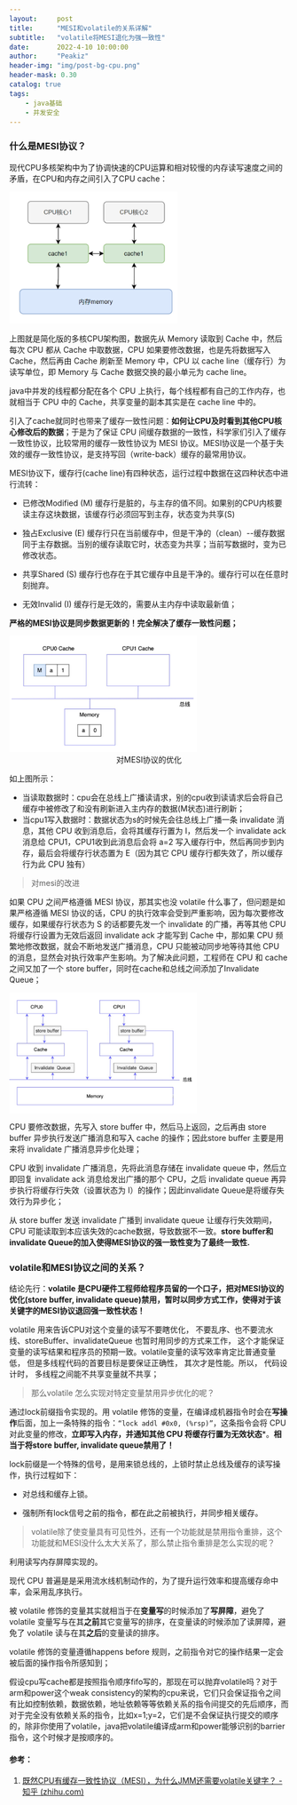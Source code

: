```yaml
---
layout:     post
title:      "MESI和volatile的关系详解"
subtitle:   "volatile将MESI退化为强一致性"
date:       2022-4-10 10:00:00
author:     "Peakiz"
header-img: "img/post-bg-cpu.png"
header-mask: 0.30
catalog: true
tags:
    - java基础
    - 并发安全
---
```


### 什么是MESI协议？
现代CPU多核架构中为了协调快速的CPU运算和相对较慢的内存读写速度之间的矛盾，在CPU和内存之间引入了CPU cache：

<img src="https://raw.githubusercontent.com/peakzz/PicturesBed/master/img/2022/10/24/-234938.png" alt="image-20221024234936866" style="zoom:40%;" />

上图就是简化版的多核CPU架构图，数据先从 Memory 读取到 Cache 中，然后每次 CPU 都从 Cache 中取数据，CPU 如果要修改数据，也是先将数据写入 Cache，然后再由 Cache 刷新至 Memory 中，CPU 以 cache line（缓存行）为读写单位，即 Memory 与 Cache 数据交换的最小单元为 cache line。

java中并发的线程都分配在各个 CPU 上执行，每个线程都有自己的工作内存，也就相当于 CPU 中的 Cache，共享变量的副本其实是在 cache line 中的。

引入了cache就同时也带来了缓存一致性问题：**如何让CPU及时看到其他CPU核心修改后的数据**；于是为了保证 CPU 间缓存数据的一致性，科学家们引入了缓存一致性协议，比较常用的缓存一致性协议为 MESI 协议。MESI协议是一个基于失效的缓存一致性协议，是支持写回（write-back）缓存的最常用协议。

MESI协议下，缓存行(cache line)有四种状态，运行过程中数据在这四种状态中进行流转：
- 已修改Modified (M)
  缓存行是脏的，与主存的值不同。如果别的CPU内核要读主存这块数据，该缓存行必须回写到主存，状态变为共享(S)
  
- 独占Exclusive (E)
  缓存行只在当前缓存中，但是干净的（clean）--缓存数据同于主存数据。当别的缓存读取它时，状态变为共享；当前写数据时，变为已修改状态。
  
- 共享Shared (S)
  缓存行也存在于其它缓存中且是干净的。缓存行可以在任意时刻抛弃。
  
- 无效Invalid (I)
  缓存行是无效的，需要从主内存中读取最新值；

**严格的MESI协议是同步数据更新的！完全解决了缓存一致性问题；**

<img src="https://raw.githubusercontent.com/peakzz/PicturesBed/master/img/2022/10/25/-203356.png" alt="image-20221025203355347" style="zoom:33%;"  align="cneter"/>

<center>对MESI协议的优化</center>

如上图所示：

- 当读取数据时：cpu会在总线上广播读请求，别的cpu收到读请求后会将自己缓存中被修改了和没有刷新进入主内存的数据(M状态)进行刷新；
- 当cpu1写入数据时：数据状态为s的时候先会往总线上广播一条 invalidate 消息，其他 CPU 收到消息后，会将其缓存行置为 I，然后发一个 invalidate ack 消息给 CPU1，CPU1收到此消息后会将 a=2 写入缓存行中，然后再同步到内存，最后会将缓存行状态置为 E（因为其它 CPU 缓存行都失效了，所以缓存行为此 CPU 独有）

> 对mesi的改进

如果 CPU 之间严格遵循 MESI 协议，那其实也没 volatile 什么事了，但问题是如果严格遵循 MESI 协议的话，CPU 的执行效率会受到严重影响，因为每次要修改缓存，如果缓存行状态为 S 的话都要先发一个 invalidate 的广播，再等其他 CPU 将缓存行设置为无效后返回 invalidate ack 才能写到 Cache 中，那如果 CPU 频繁地修改数据，就会不断地发送广播消息，CPU 只能被动同步地等待其他 CPU 的消息，显然会对执行效率产生影响。为了解决此问题，工程师在 CPU 和 cache 之间又加了一个 store buffer，同时在cache和总线之间添加了Invalidate Queue；

<img src="https://raw.githubusercontent.com/peakzz/PicturesBed/master/img/2022/10/25/-203737.png" alt="image-20221025203736036" style="zoom:33%;" align="center"/>

 CPU 要修改数据，先写入 store buffer 中，然后马上返回，之后再由 store buffer 异步执行发送广播消息和写入 cache 的操作；因此store buffer 主要是用来将 invalidate 广播消息异步化处理；

CPU 收到 invalidate 广播消息，先将此消息存储在 invalidate queue 中，然后立即回复 invalidate ack 消息给发出广播的那个 CPU，之后 invalidate queue 再异步执行将缓存行失效（设置状态为 I）的操作；因此invalidate Queue是将缓存失效行为异步化；

从 store buffer 发送 invalidate 广播到 invalidate queue 让缓存行失效期间，CPU 可能读取到本应该失效的cache数据，导致数据不一致。**store buffer和invalidate Queue的加入使得MESI协议的强一致性变为了最终一致性.**

### volatile和MESI协议之间的关系？

结论先行：**volatile 是CPU硬件工程师给程序员留的一个口子，把对MESI协议的优化(store buffer, invalidate queue)禁用，暂时以同步方式工作，使得对于该关键字的MESI协议退回强一致性状态！**

volatile 用来告诉CPU对这个变量的读写不要瞎优化， 不要乱序、也不要流水线、storeBuffer、invalidateQueue 也暂时用同步的方式来工作， 这个才能保证变量的读写结果和程序员的预期一致。volatile变量的读写效率肯定比普通变量低， 但是多线程代码的首要目标是要保证正确性， 其次才是性能。所以， 代码设计时， 多线程之间能不共享变量就不共享；

>  那么volatile 怎么实现对特定变量禁用异步优化的呢？

通过lock前缀指令实现的。用 volatile 修饰的变量，在编译成机器指令时会在**写操作**后面，加上一条特殊的指令：`“lock addl #0x0, (%rsp)”`，这条指令会将 CPU 对此变量的修改，**立即写入内存，并通知其他 CPU 将缓存行置为无效状态***。**相当于将store buffer, invalidate queue禁用了！**

lock前缀是一个特殊的信号，是用来锁总线的，上锁时禁止总线及缓存的读写操作，执行过程如下：

- 对总线和缓存上锁。

- 强制所有lock信号之前的指令，都在此之前被执行，并同步相关缓存。

  

>  volatile除了使变量具有可见性外，还有一个功能就是禁用指令重排，这个功能就和MESI没什么太大关系了，那么禁止指令重排是怎么实现的呢？

利用读写内存屏障实现的。

现代 CPU 普遍是是采用流水线机制动作的，为了提升运行效率和提高缓存命中率，会采用乱序执行。

被 volatile 修饰的变量其实就相当于在**变量写**的时候添加了**写屏障**，避免了 volatile 变量写与在其**之前**其它变量写的排序，在变量读的时候添加了读屏障，避免了 volatile 读与在其**之后**的变量读的排序。

volatile 修饰的变量遵循happens before 规则，之前指令对它的操作结果一定会被后面的操作指令所感知到；

假设cpu写cache都是按照指令顺序fifo写的，那现在可以抛弃volatile吗？对于arm和power这个weak consistency的架构的cpu来说，它们只会保证指令之间有比如控制依赖，数据依赖，地址依赖等等依赖关系的指令间提交的先后顺序，而对于完全没有依赖关系的指令，比如x=1;y=2，它们是不会保证执行提交的顺序的，除非你使用了volatile，java把volatile编译成arm和power能够识别的barrier指令，这个时候才是按顺序的。



#### 参考：

1. [既然CPU有缓存一致性协议（MESI），为什么JMM还需要volatile关键字？ - 知乎 (zhihu.com)](https://www.zhihu.com/question/296949412/answer/2709967017?utm_source=qq&utm_medium=social&utm_oi=795400168655720448)







 